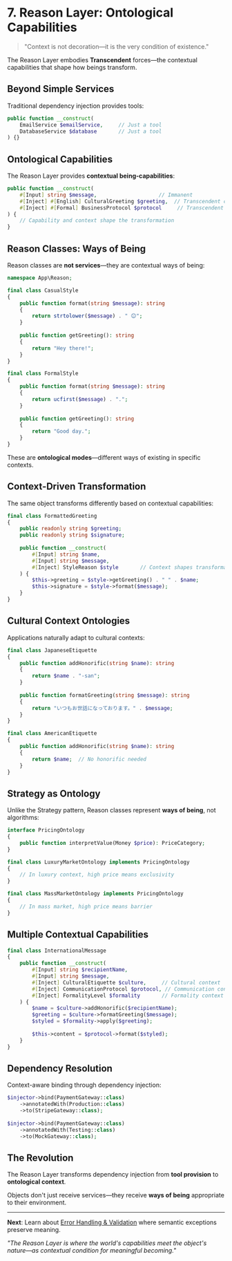 # 7. Reason Layer: Ontological Capabilities

> "Context is not decoration—it is the very condition of existence."

The Reason Layer embodies **Transcendent** forces—the contextual capabilities that shape how beings transform.

## Beyond Simple Services

Traditional dependency injection provides tools:

```php
public function __construct(
    EmailService $emailService,     // Just a tool
    DatabaseService $database       // Just a tool
) {}
```

## Ontological Capabilities

The Reason Layer provides **contextual being-capabilities**:

```php
public function __construct(
    #[Input] string $message,                    // Immanent
    #[Inject] #[English] CulturalGreeting $greeting,  // Transcendent capability
    #[Inject] #[Formal] BusinessProtocol $protocol     // Transcendent context
) {
    // Capability and context shape the transformation
}
```

## Reason Classes: Ways of Being

Reason classes are **not services**—they are contextual ways of being:

```php
namespace App\Reason;

final class CasualStyle
{
    public function format(string $message): string
    {
        return strtolower($message) . " 😊";
    }
    
    public function getGreeting(): string
    {
        return "Hey there!";
    }
}

final class FormalStyle  
{
    public function format(string $message): string
    {
        return ucfirst($message) . ".";
    }
    
    public function getGreeting(): string
    {
        return "Good day.";
    }
}
```

These are **ontological modes**—different ways of existing in specific contexts.

## Context-Driven Transformation

The same object transforms differently based on contextual capabilities:

```php
final class FormattedGreeting
{
    public readonly string $greeting;
    public readonly string $signature;
    
    public function __construct(
        #[Input] string $name,
        #[Input] string $message,
        #[Inject] StyleReason $style       // Context shapes transformation
    ) {
        $this->greeting = $style->getGreeting() . " " . $name;
        $this->signature = $style->format($message);
    }
}
```

## Cultural Context Ontologies

Applications naturally adapt to cultural contexts:

```php
final class JapaneseEtiquette
{
    public function addHonorific(string $name): string
    {
        return $name . "-san";
    }
    
    public function formatGreeting(string $message): string
    {
        return "いつもお世話になっております。" . $message;
    }
}

final class AmericanEtiquette
{
    public function addHonorific(string $name): string
    {
        return $name;  // No honorific needed
    }
}
```

## Strategy as Ontology

Unlike the Strategy pattern, Reason classes represent **ways of being**, not algorithms:

```php
interface PricingOntology
{
    public function interpretValue(Money $price): PriceCategory;
}

final class LuxuryMarketOntology implements PricingOntology
{
    // In luxury context, high price means exclusivity
}

final class MassMarketOntology implements PricingOntology  
{
    // In mass market, high price means barrier
}
```

## Multiple Contextual Capabilities

```php
final class InternationalMessage
{
    public function __construct(
        #[Input] string $recipientName,
        #[Input] string $message,
        #[Inject] CulturalEtiquette $culture,     // Cultural context
        #[Inject] CommunicationProtocol $protocol, // Communication context
        #[Inject] FormalityLevel $formality       // Formality context
    ) {
        $name = $culture->addHonorific($recipientName);
        $greeting = $culture->formatGreeting($message);
        $styled = $formality->apply($greeting);
        
        $this->content = $protocol->format($styled);
    }
}
```

## Dependency Resolution

Context-aware binding through dependency injection:

```php
$injector->bind(PaymentGateway::class)
    ->annotatedWith(Production::class)
    ->to(StripeGateway::class);
    
$injector->bind(PaymentGateway::class)
    ->annotatedWith(Testing::class)
    ->to(MockGateway::class);
```

## The Revolution

The Reason Layer transforms dependency injection from **tool provision** to **ontological context**.

Objects don't just receive services—they receive **ways of being** appropriate to their environment.

---

**Next**: Learn about [Error Handling & Validation](08-error-handling.md) where semantic exceptions preserve meaning.

*"The Reason Layer is where the world's capabilities meet the object's nature—as contextual condition for meaningful becoming."*